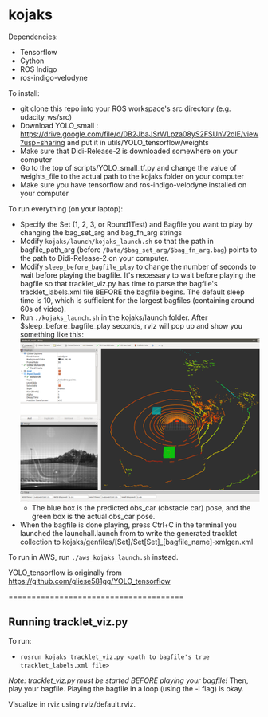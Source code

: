 # kojaks

Dependencies:
- Tensorflow
- Cython
- ROS Indigo
- ros-indigo-velodyne

To install:
- git clone this repo into your ROS workspace's src directory (e.g. udacity_ws/src)
- Download YOLO_small : https://drive.google.com/file/d/0B2JbaJSrWLpza08yS2FSUnV2dlE/view?usp=sharing and put it in utils/YOLO_tensorflow/weights
- Make sure that Didi-Release-2 is downloaded somewhere on your computer
- Go to the top of scripts/YOLO_small_tf.py and change the value of weights_file to the actual path to the kojaks folder on your computer
- Make sure you have tensorflow and ros-indigo-velodyne installed on your computer

To run everything (on your laptop):
- Specify the Set (1, 2, 3, or Round1Test) and Bagfile you want to play by changing the bag_set_arg and bag_fn_arg strings
- Modify `kojaks/launch/kojaks_launch.sh` so that the path in bagfile_path_arg (before `/Data/$bag_set_arg/$bag_fn_arg.bag`) points to the path to Didi-Release-2 on your computer.
- Modify `sleep_before_bagfile_play` to change the number of seconds to wait before playing the bagfile. It's necessary to wait before playing the bagfile so that tracklet_viz.py has time to parse the bagfile's tracklet_labels.xml file BEFORE the bagfile begins. The default sleep time is 10, which is sufficient for the largest bagfiles (containing around 60s of video).
- Run `./kojaks_launch.sh` in the kojaks/launch folder. After $sleep_before_bagfile_play seconds, rviz will pop up and show you something like this:
![bboxes](https://github.com/rachelruijiayang/kojaks/blob/master/readme_files/rviz_bboxes.png?raw=true)
  - The blue box is the predicted obs_car (obstacle car) pose, and the green box is the actual obs_car pose.
- When the bagfile is done playing, press Ctrl+C in the terminal you launched the launchall.launch from to write the generated tracklet collection to kojaks/genfiles/[Set]/Set[Set]_[bagfile_name]-xmlgen.xml

To run in AWS, run `./aws_kojaks_launch.sh` instead.

YOLO_tensorflow is originally from https://github.com/gliese581gg/YOLO_tensorflow

======================================

## Running tracklet_viz.py

To run:
- `rosrun kojaks tracklet_viz.py <path to bagfile's true tracklet_labels.xml file>`

*Note: tracklet_viz.py must be started BEFORE playing your bagfile!* Then, play your bagfile. Playing the bagfile in a loop (using the -l flag) is okay.

Visualize in rviz using rviz/default.rviz.
